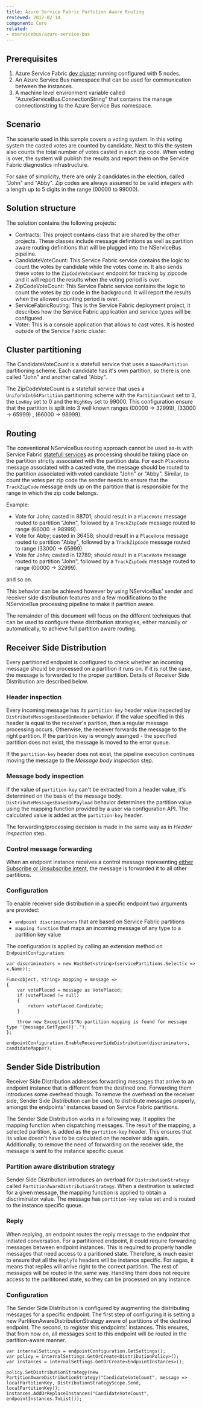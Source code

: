 ```yaml
---
title: Azure Service Fabric Partition Aware Routing
reviewed: 2017-02-14
component: Core
related:
- nservicebus/azure-service-bus
---
```



## Prerequisites

1. Azure Service Fabric [dev cluster](https://docs.microsoft.com/en-us/azure/service-fabric/service-fabric-get-started) running configured with 5 nodes.
2. An Azure Service Bus namespace that can be used for communication between the instances.
3. A machine level environment variable called "AzureServiceBus.ConnectionString" that contains the manage connectionstring to the Azure Service Bus namespace.

## Scenario

The scenario used in this sample covers a voting system. In this voting system the casted votes are counted by candidate. Next to this the system also counts the total number of votes casted in each zip code. When voting is over, the system will publish the results and report them on the Service Fabric diagnostics infrastructure.

For sake of simplicity, there are only 2 candidates in the election, called "John" and "Abby". Zip codes are always assumed to be valid integers with a length up to 5 digits in the range (00000 to 99000).


## Solution structure

The solution contains the following projects:

 * Contracts: This project contains class that are shared by the other projects. These classes include message definitions as well as partition aware routing definitions that will be plugged into the NServiceBus pipeline.
 * CandidateVoteCount: This Service Fabric service contains the logic to count the votes by candidate while the votes come in. It also sends these votes to the `ZipCodeVoteCount` endpoint for tracking by zipcode and it will report the results when the voting period is over.
 * ZipCodeVoteCount: This Service Fabric service contains the logic to count the votes by zip code in the background. It will report the results when the allowed counting period is over.
 * ServiceFabricRouting: This is the Service Fabric deployment project, it describes how the Service Fabric application and service types will be configured.
 * Voter: This is a console application that allows to cast votes. It is hosted outside of the Service Fabric cluster.

## Cluster partitioning

The CandidateVoteCount is a statefull service that uses a `NamedPartition` partitioning scheme. Each candidate has it's own partition, so there is one called "John" and another called "Abby". 

The ZipCodeVoteCount is a statefull service that uses a `UniformInt64Partition` partitioning scheme with the `PartitionCount` set to 3, the `LowKey` set to 0 and the `HighKey` set to 99000. This configuration ensure that the partition is split into 3 well known ranges (00000 -> 32999), (33000 -> 65999) , (66000 -> 98999).

## Routing

The conventional NServiceBus routing approach cannot be used as-is with Service Fabric [statefull services](https://docs.microsoft.com/en-us/azure/service-fabric/service-fabric-concepts-partitioning) as processing should be taking place on the partition strictly associated with the partition data. For each `PlaceVote` message associated with a casted vote, the message should be routed to the partition associated with voted candidate "John" or "Abby". Similar, to count the votes per zip code the sender needs to ensure that the `TrackZipCode` message ends up on the partition that is responsible for the range in which the zip code belongs.

Example:

- Vote for John; casted in 88701; should result in a `PlaceVote` message routed to partition "John", followed by a `TrackZipCode` message routed to range (66000 -> 98999).
- Vote for Abby; casted in 36458; should result in a `PlaceVote` message routed to partition "Abby", followed by a `TrackZipCode` message routed to range (33000 -> 65999).
- Vote for John; casted in 12789; should result in a `PlaceVote` message routed to partition "John", followed by a `TrackZipCode` message routed to range (00000 -> 32999).

and so on.

This behavior can be achieved however by using NServiceBus' sender and receiver side distribution features and a few modifications to the NServiceBus processing pipeline to make it partition aware.

The remainder of this document will focus on the different techniques that can be used to configure these distribution strategies, either manually or automatically, to achieve full partition aware routing. 

## Receiver Side Distribution

Every partitioned endpoint is configured to check whether an incoming message should be processed on a partition it runs on. If it is not the case, the message is forwarded to the proper partition. Details of Receiver Side Distribution are described below.

### Header inspection

Every incoming message has its `partition-key` header value inspected by `DistributeMessagesBasedOnHeader` behavior. If the value specified in this header is equal to the receiver's parition, then a regular message processing occurs. Otherwise, the receiver forwards the message to the right partition. If the partition key is wrongly assinged - the specified partition does not exist, the message is moved to the error queue.

If the `partition-key` header does not exist, the pipeline execution continues moving the message to the *Message body inspection* step.

### Message body inspection

If the value of `partition-key` can't be extracted from a header value, it's determined on the basis of the message body. `DistributeMessagesBasedOnPayload` behavior determines the partition value using the mapping function provided by a user via configuration API. The calculated value is added as the `partition-key` header.

The forwarding/processing decision is made in the same way as in *Header inspection* step.

### Control message forwarding

When an endpoint instance receives a control message representing [either Subscribe or Unsubscribe intent](https://docs.particular.net/nservicebus/messaging/headers#messaging-interaction-headers-nservicebus-messageintent), the message is forwarded it to all other partitions.

### Configuration

To enable receiver side distribution in a specific endpoint two arguments are provided:
- `endpoint discriminators` that are based on Service Fabric partitions 
- `mapping function` that maps an incoming message of any type to a partition key value

The configuration is applied by calling an extension method on `EndpointConfiguration`:

```
var discriminators = new HashSet<string>(servicePartitions.Select(x => x.Name));

Func<object, string> mapping = message =>
{
    var votePlaced = message as VotePlaced;
    if (votePlaced != null)
    {
        return votePlaced.Candidate;
    }

    throw new Exception($"No partition mapping is found for message type '{message.GetType()}'.");
};

endpointConfiguration.EnableReceiverSideDistribution(discriminators, candidateMapper);
```

## Sender Side Distribution

Receiver Side Distribution addresses forwarding messages that arrive to an endpoint instance that is different from the destined one. Forwarding them introduces some overhead though. To remove the overhead on the receiver side, Sender Side Distribution can be used, to distribute messages properly, amongst the endpoints' instances based on Service Fabric partitions.

The Sender Side Distribution works in a following way. It applies the mapping function when dispatching messages. The result of the mapping, a selected partition, is added as the `partition-key` header. This ensures that its value doesn't have to be calculated on the receiver side again. Additionally, to remove the need of forwarding on the receiver side, the message is sent to the instance specific queue.

### Partition aware distribution strategy

Sender Side Distribution introduces an overload for `DistributionStrategy` called `PartitionAwareDistributionStrategy`. When a destination is selected for a given message, the mapping function is applied to obtain a discriminator value. The message has `partition-key` value set and is routed to the instance specific queue.

### Reply 

When replying, an endpoint routes the reply message to the endpoint that initiated conversation. For a partitioned endpoint, it could require forwarding messages between endpoint instances. This is required to properly handle messages that need access to a paritioned state. Therefore, is much easier to ensure that all the `ReplyTo` headers will be instance specific. For sagas, it means that replies will arrive right to the correct partition. The rest of messages will be routed in the same way. Handling them does not require access to the parititoned state, so they can be processed on any instance.

### Configuration

The Sender Side Distribution is configured by augmenting the distributing messages for a specific endpoint. The first step of configuring it is setting a new PartitionAwareDistributionStrategy aware of partitions of the destined endpoint. The second, to register this endpoints' instances. This ensures, that from now on, all messages sent to this endpoint will be routed in the partition-aware manner.

```
var internalSettings = endpointConfiguration.GetSettings();
var policy = internalSettings.GetOrCreate<DistributionPolicy>();
var instances = internalSettings.GetOrCreate<EndpointInstances>();

policy.SetDistributionStrategy(new PartitionAwareDistributionStrategy("CandidateVoteCount", message => localPartitionKey, DistributionStrategyScope.Send, localPartitionKey));
instances.AddOrReplaceInstances("CandidateVoteCount", endpointInstances.ToList());
```
